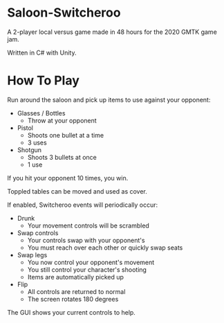 # Saloon-Switcheroo
 
A 2-player local versus game made in 48 hours for the 2020 GMTK game jam.

Written in C# with Unity.

# How To Play

Run around the saloon and pick up items to use against your opponent:
* Glasses / Bottles
  * Throw at your opponent
* Pistol
  * Shoots one bullet at a time
  * 3 uses
* Shotgun
  * Shoots 3 bullets at once
  * 1 use
 
 If you hit your opponent 10 times, you win.

 Toppled tables can be moved and used as cover.

 If enabled, Switcheroo events will periodically occur:
 * Drunk
   * Your movement controls will be scrambled
 * Swap controls
   * Your controls swap with your opponent's
   * You must reach over each other or quickly swap seats
* Swap legs
   * You now control your opponent's movement
   * You still control your character's shooting
   * Items are automatically picked up
* Flip
   * All controls are returned to normal
   * The screen rotates 180 degrees
 
 The GUI shows your current controls to help.

